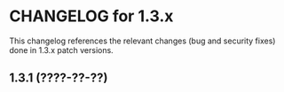 CHANGELOG for 1.3.x
===================

This changelog references the relevant changes (bug and security fixes) done
in 1.3.x patch versions.

1.3.1 (????-??-??)
------------------

